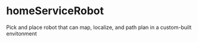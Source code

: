 # homeServiceRobot
Pick and place robot that can map, localize, and path plan in a custom-built envitonment
